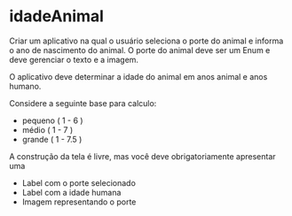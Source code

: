 # idadeAnimal

Criar um aplicativo na qual o usuário seleciona o porte do animal e informa o ano de nascimento do animal. O porte do animal deve ser um Enum e deve gerenciar o texto e a imagem.

O aplicativo deve determinar a idade do animal em anos animal e anos humano.

Considere a seguinte base para calculo:

- pequeno ( 1 - 6 )
- médio ( 1 - 7 )
- grande ( 1 - 7.5 )

A construção da tela é livre, mas você deve obrigatoriamente apresentar uma

- Label com o porte selecionado
- Label com a idade humana
- Imagem representando o porte

